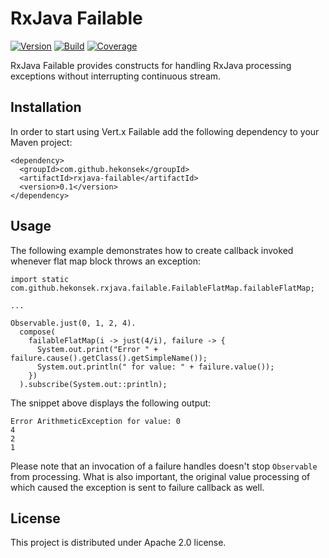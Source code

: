 # RxJava Failable

[![Version](https://img.shields.io/badge/RxJava%20Failable-0.1-blue.svg)](https://github.com/hekonsek/rxjava-failable/releases)
[![Build](https://api.travis-ci.org/hekonsek/rxjava-failable.svg)](https://travis-ci.org/hekonsek/rxjava-failable)
[![Coverage](https://sonarcloud.io/api/badges/measure?key=com.github.hekonsek%3Arxjava-failable&metric=coverage)](https://sonarcloud.io/component_measures?id=com.github.hekonsek%3Arxjava-failable&metric=coverage)

RxJava Failable provides constructs for handling RxJava processing exceptions without interrupting continuous stream.

## Installation

In order to start using Vert.x Failable add the following dependency to your Maven project:

    <dependency>
      <groupId>com.github.hekonsek</groupId>
      <artifactId>rxjava-failable</artifactId>
      <version>0.1</version>
    </dependency>

## Usage

The following example demonstrates how to create callback invoked whenever flat map block throws an exception:

```
import static com.github.hekonsek.rxjava.failable.FailableFlatMap.failableFlatMap;

...

Observable.just(0, 1, 2, 4).
  compose(
    failableFlatMap(i -> just(4/i), failure -> {
      System.out.print("Error " + failure.cause().getClass().getSimpleName());
      System.out.println(" for value: " + failure.value());
    })
  ).subscribe(System.out::println);

```

The snippet above displays the following output:

```
Error ArithmeticException for value: 0
4
2
1
```

Please note that an invocation of a failure handles doesn't stop `Observable` from processing. What is also important, the original value
processing of which caused the exception is sent to failure callback as well.

## License

This project is distributed under Apache 2.0 license.